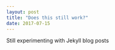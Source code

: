 ```yaml
---
layout: post
title: "Does this still work?"
date: 2017-07-15
---
```


Still experimenting with Jekyll blog posts
